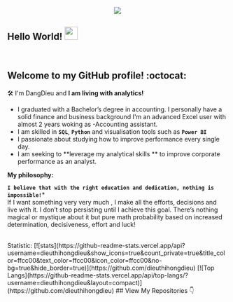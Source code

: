 <p  align="center"><img src = "https://res.cloudinary.com/dangdieu1699999/image/upload/v1628575076/Bright_Colored_Tumblr_Banner_t39dnc.jpg"></p>

## Hello World! <img src="https://raw.githubusercontent.com/syedareehaquasar/syedareehaquasar/master/gifs/Hi.gif" width="30px"></h2>
<br />

## Welcome to my GitHub profile! :octocat:

:hammer_and_wrench: I'm DangDieu and **I am living with analytics!** 

- I graduated with a Bachelor’s degree in accounting.  I personally have a solid finance and business background  I'm an advanced Excel user with almost 2 years woking as -Accounting assistant.
- I am skilled in **```SQL```**, **```Python```** and visualisation tools such as **```Power BI```**
- I passionate about studying how to improve performance every single day. 
- I am seeking to **leverage my analytical skills ** to improve corporate performance as an analyst. 

**My philosophy:**

**```I believe that with the right education and dedication, nothing is impossible!```***
<br>
 If I want something very very much , I make all the efforts, decisions and live with it. I don’t stop persisting until I achieve this goal. There’s nothing magical or mystique about it but pure math probability based on increased determination, decisiveness, effort and luck!

<br>
Statistic:
[![stats](https://github-readme-stats.vercel.app/api?username=dieuthihongdieu&show_icons=true&count_private=true&title_color=ffcc00&text_color=ffcc00&icon_color=ffcc00&no-bg=true&hide_border=true)](https://github.com/dieuthihongdieu)
[![Top Langs](https://github-readme-stats.vercel.app/api/top-langs/?username=dieuthihongdieu&layout=compact)](https://github.com/dieuthihongdieu)
## View My Repositories 👇
